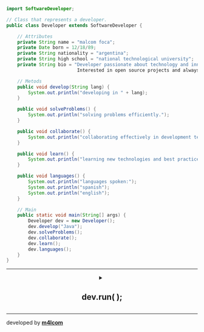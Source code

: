 ```java
import SoftwareDeveloper;

// Class that represents a developer.
public class Developer extends SoftwareDeveloper {

    // Attributes
    private String name = "malcom foca";
    private Date born = 12/18/89;
    private String nationality = "argentina";		
    private String high school = "national technological university";
    private String bio = "Developer passionate about technology and innovation.
                          Interested in open source projects and always learning something new.";

    // Metods
    public void develop(String lang) {
        System.out.println("developing in " + lang);
    }

    public void solveProblems() {
        System.out.println("solving problems efficiently.");
    }

    public void collaborate() {
        System.out.println("collaborating effectively in development teams.");
    }

    public void learn() {
        System.out.println("learning new technologies and best practices.");
    }

    public void languages() {
        System.out.println("languages spoken:");
        System.out.println("spanish");
        System.out.println("english");
    }

    // Main
    public static void main(String[] args) {
        Developer dev = new Developer();
        dev.develop("Java");
        dev.solveProblems();
        dev.collaborate();
        dev.learn();
        dev.languages();
    }
}
```
<hr>

<details align="middle">    
<summary>
    <h2>dev.run( );</h2>
</summary>
<hr>
<br>

[![Typing SVG](https://readme-typing-svg.demolab.com?font=Fira+Code&size=30&pause=1000&color=AA47F7&center=true&random=false&width=578&lines=software+developer+student;web+developer;allways+learning+new+things)](https://git.io/typing-svg)
<hr>

### Programming Languages

![C](https://img.shields.io/badge/C-00599C?style=for-the-badge&logo=c&logoColor=white)
![.Net](https://img.shields.io/badge/.NET-5C2D91?style=for-the-badge&logo=.net&logoColor=white)
![C#](https://img.shields.io/badge/C%23-239120?style=for-the-badge&logo=c-sharp&logoColor=white)
![JS](https://img.shields.io/badge/JavaScript-F7DF1E?style=for-the-badge&logo=javascript&logoColor=black)
![Python](https://img.shields.io/badge/Python-3776AB?style=for-the-badge&logo=python&logoColor=white)
<hr>

### Skills

![Git](https://img.shields.io/badge/GIT-E44C30?style=for-the-badge&logo=git&logoColor=white)
![Azure](https://img.shields.io/badge/microsoft%20azure-0089D6?style=for-the-badge&logo=microsoft-azure&logoColor=white)
![Bootstrap](https://img.shields.io/badge/Bootstrap-563D7C?style=for-the-badge&logo=bootstrap&logoColor=white)
![Powershell](https://img.shields.io/badge/powershell-5391FE?style=for-the-badge&logo=powershell&logoColor=white)
![HTML](https://img.shields.io/badge/HTML5-E34F26?style=for-the-badge&logo=html5&logoColor=white)
![CSS](https://img.shields.io/badge/CSS3-1572B6?style=for-the-badge&logo=css3&logoColor=white)
![Json](https://img.shields.io/badge/json%20web%20tokens-323330?style=for-the-badge&logo=json-web-tokens&logoColor=pink)
![Spring](https://img.shields.io/badge/Spring-6DB33F?style=for-the-badge&logo=spring&logoColor=white)
<hr>

### Databases

![Mysql](https://img.shields.io/badge/MySQL-005C84?style=for-the-badge&logo=mysql&logoColor=white)
![Postgresql](https://img.shields.io/badge/PostgreSQL-316192?style=for-the-badge&logo=postgresql&logoColor=white)
<hr>

### Operating Systems

![Debian](https://img.shields.io/badge/Debian-A81D33?style=for-the-badge&logo=debian&logoColor=white)
![Linux](https://img.shields.io/badge/Linux-FCC624?style=for-the-badge&logo=linux&logoColor=black)
![Windows](https://img.shields.io/badge/Windows-0078D6?style=for-the-badge&logo=windows&logoColor=white)
![Ubuntu](https://img.shields.io/badge/Ubuntu-E95420?style=for-the-badge&logo=ubuntu&logoColor=white)
<hr>

### Ide

![Netbeans](https://img.shields.io/badge/apache%20netbeans-1B6AC6?style=for-the-badge&logo=apache%20netbeans%20IDE&logoColor=white)
![Colab](https://img.shields.io/badge/Colab-F9AB00?style=for-the-badge&logo=googlecolab&color=525252)
![Intellij](https://img.shields.io/badge/IntelliJ_IDEA-000000.svg?style=for-the-badge&logo=intellij-idea&logoColor=white)
![Visual-studio](https://img.shields.io/badge/Visual_Studio-5C2D91?style=for-the-badge&logo=visual%20studio&logoColor=white)
![Sublime-text](https://img.shields.io/badge/sublime_text-%23575757.svg?&style=for-the-badge&logo=sublime-text&logoColor=important)
![Visual-studio-code](https://img.shields.io/badge/Visual_Studio_Code-0078D4?style=for-the-badge&logo=visual%20studio%20code&logoColor=white)
<hr>

### Projects
<br>

![projects](https://github-readme-stats.vercel.app/api/pin/?username=m4lcom&repo=contactBook&theme=tokyonight)
![projects](https://github-readme-stats.vercel.app/api/pin/?username=m4lcom&repo=supermarketWeb&theme=tokyonight)
<hr>

### Stats
<br>
  
![Vishal's 𝚐𝚒𝚝𝚑𝚞𝚋 𝚐𝚛𝚊𝚙𝚑](https://github-readme-streak-stats.herokuapp.com/?user=m4lcom&theme=tokyonight)
![Vishal's github stats](https://github-readme-stats.vercel.app/api?username=m4lcom&show_icons=true&theme=tokyonight)          
<br>

![stats](https://github-readme-stats.vercel.app/api/top-langs/?username=m4lcom&theme=tokyonight)
<hr>

### Certifications
<br>

![certifications](https://github-readme-stats.vercel.app/api/pin/?username=m4lcom&repo=certifications&theme=tokyonight)
<hr>

### Connect with Me

![Gmail](https://img.shields.io/badge/Gmail-D14836?style=for-the-badge&logo=gmail&logoColor=white)
![Discord](https://img.shields.io/badge/Discord-7289DA?style=for-the-badge&logo=discord&logoColor=white)
![Linkedin](https://img.shields.io/badge/LinkedIn-0077B5?style=for-the-badge&logo=linkedin&logoColor=white)
<hr>

</details>

<hr>

developed by **[m4lcom](https://github.com/m4lcom)**

